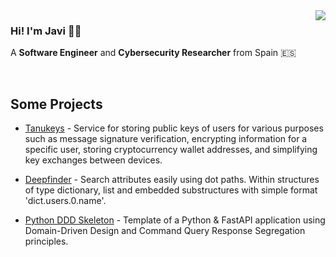 <img align="right" src="https://github-readme-stats.vercel.app/api?username=n1nj4t4nuk1&show_icons=true&icon_color=CE1D2D&text_color=718096&bg_color=00000000&hide_title=true&hide_border=true" />

### Hi! I'm Javi 👋🏻

A **Software Engineer** and **Cybersecurity Researcher** from Spain 🇪🇸

<br/>


## Some Projects

* [Tanukeys](https://codeberg.org/n1nj4t4nuk1/tanukeys) - Service for storing public keys of users for various purposes such as message signature verification, encrypting information for a specific user, storing cryptocurrency wallet addresses, and simplifying key exchanges between devices.

* [Deepfinder](https://pypi.org/project/deepfinder/) - Search attributes easily using dot paths. Within structures of type dictionary, list and embedded substructures with simple format 'dict.users.0.name'.

* [Python DDD Skeleton](https://codeberg.org/n1nj4t4nuk1/python-ddd-skeleton) - Template of a Python & FastAPI application using Domain-Driven Design and Command Query Response Segregation principles.
